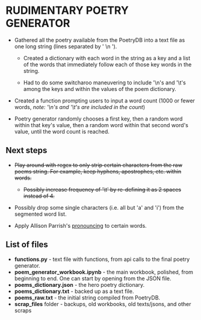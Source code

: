 # RUDIMENTARY POETRY GENERATOR
* Gathered all the poetry available from the PoetryDB into a text file as one long string (lines separated by ' \n ').

  * Created a dictionary with each word in the string as a key and a list of the words that immediately follow each of those key words in the string.
  
  * Had to do some switcharoo maneuvering to include '\n's and '\t's among the keys and within the values of the poem dictionary.
  
* Created a function prompting users to input a word count (1000 or fewer words, *note: '\n's and '\t's are included in the count*)

* Poetry generator randomly chooses a first key, then a random word within that key's value, then a random word within that second word's value, until the word count is reached.



## Next steps
* ~~Play around with regex to only strip certain characters from the raw poems string. For example, keep hyphens, apostrophes, etc. within words.~~

  * ~~Possibly increase frequency of '\t' by re-defining it as 2 spaces instead of 4.~~

* Possibly drop some single characters (i.e. all but 'a' and 'i') from the segmented word list.
  
* Apply Allison Parrish's [pronouncing](https://github.com/aparrish/pronouncingpy) to certain words.



## List of files
* **functions.py** - text file with functions, from api calls to the final poetry generator.
* **poem_generator_workbook.ipynb** - the main workbook, polished, from beginning to end. One can start by opening from the JSON file.
* **poems_dictionary.json** - the hero poetry dictionary.
* **poems_dictionary.txt** - backed up as a text file.
* **poems_raw.txt** - the initial string compiled from PoetryDB.
* **scrap_files** folder - backups, old workbooks, old texts/jsons, and other scraps
